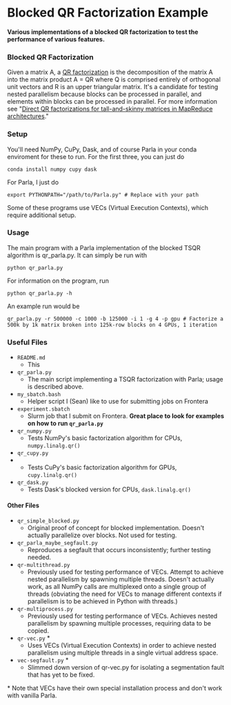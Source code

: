 # Blocked QR Factorization Example
**Various implementations of a blocked QR factorization to test the performance of various features.**

### Blocked QR Factorization
Given a matrix A, a [QR factorization](https://en.wikipedia.org/wiki/QR_decomposition) is the decomposition
of the matrix A into the matrix product A = QR where Q
is comprised entirely of orthogonal unit vectors and R is an
upper triangular matrix. It's a candidate for testing nested parallelism because blocks can be processed in parallel, and elements within blocks can be processed in parallel. For more information see "[Direct QR factorizations for tall-and-skinny matrices in
MapReduce architectures](https://arxiv.org/abs/1301.1071)."

### Setup
You'll need NumPy, CuPy, Dask, and of course Parla in your conda enviroment for these to run. For the first three, you can just do
```
conda install numpy cupy dask
```
For Parla, I just do
```
export PYTHONPATH="/path/to/Parla.py" # Replace with your path
```
Some of these programs use VECs (Virtual Execution Contexts), which require additional setup.

### Usage
The main program with a Parla implementation of the blocked TSQR algorithm is qr_parla.py. It can simply be run with
```
python qr_parla.py
```
For information on the program, run
```
python qr_parla.py -h
```
An example run would be
```
qr_parla.py -r 500000 -c 1000 -b 125000 -i 1 -g 4 -p gpu # Factorize a 500k by 1k matrix broken into 125k-row blocks on 4 GPUs, 1 iteration
```

### Useful Files
- `README.md`
	- This
- `qr_parla.py`
	- The main script implementing a TSQR factorization with Parla; usage is described above.
- `my_sbatch.bash`
	- Helper script I (Sean) like to use for submitting jobs on Frontera
- `experiment.sbatch`
	- Slurm job that I submit on Frontera. **Great place to look for examples on how to run `qr_parla.py`**
- `qr_numpy.py`
	- Tests NumPy's basic factorization algorithm for CPUs, `numpy.linalg.qr()`
- `qr_cupy.py`
- 	- Tests CuPy's basic factorization algorithm for GPUs, `cupy.linalg.qr()`
- `qr_dask.py`
	- Tests Dask's blocked version for CPUs, `dask.linalg.qr()`

#### Other Files
- `qr_simple_blocked.py`
	- Original proof of concept for blocked implementation. Doesn't actually parallelize over blocks. Not used for testing.
- `qr_parla_maybe_segfault.py`
	- Reproduces a segfault that occurs inconsistently; further testing needed.
- `qr-multithread.py`
	- Previously used for testing performance of VECs. Attempt to achieve nested parallelism by spawning multiple threads. Doesn't actually work, as all NumPy calls are multiplexed onto a single group of threads (obviating the need for VECs to manage different contexts if parallelism is to be achieved in Python with threads.)
- `qr-multiprocess.py`
	- Previously used for testing performance of VECs. Achieves nested parallelism by spawning multiple processes, requiring data to be copied.
- `qr-vec.py` \*
	- Uses VECs (Virtual Execution Contexts) in order to achieve nested parallelism using multiple threads in a single virtual address space.
- `vec-segfault.py` \*
	- Slimmed down version of qr-vec.py for isolating a segmentation fault that has yet to be fixed.  

\* Note that VECs have their own special installation process and don't work with vanilla Parla.
